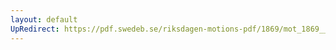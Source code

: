 ```yaml
---
layout: default
UpRedirect: https://pdf.swedeb.se/riksdagen-motions-pdf/1869/mot_1869__ak__00344/mot_1869__ak__00344_001.pdf
---
```

